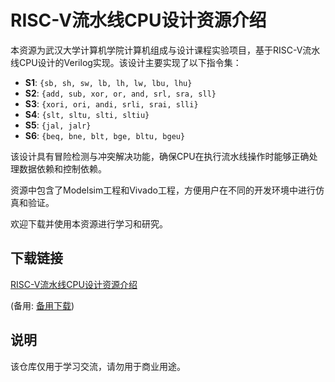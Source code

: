 # RISC-V流水线CPU设计资源介绍

本资源为武汉大学计算机学院计算机组成与设计课程实验项目，基于RISC-V流水线CPU设计的Verilog实现。该设计主要实现了以下指令集：

- **S1**: `{sb, sh, sw, lb, lh, lw, lbu, lhu}`
- **S2**: `{add, sub, xor, or, and, srl, sra, sll}`
- **S3**: `{xori, ori, andi, srli, srai, slli}`
- **S4**: `{slt, sltu, slti, sltiu}`
- **S5**: `{jal, jalr}`
- **S6**: `{beq, bne, blt, bge, bltu, bgeu}`

该设计具有冒险检测与冲突解决功能，确保CPU在执行流水线操作时能够正确处理数据依赖和控制依赖。

资源中包含了Modelsim工程和Vivado工程，方便用户在不同的开发环境中进行仿真和验证。

欢迎下载并使用本资源进行学习和研究。

## 下载链接
[RISC-V流水线CPU设计资源介绍](https://pan.quark.cn/s/1b52ef2039e9) 

(备用: [备用下载](https://pan.baidu.com/s/1c1LookLy5qcKYG77xtnrxw?pwd=1234))

## 说明

该仓库仅用于学习交流，请勿用于商业用途。
